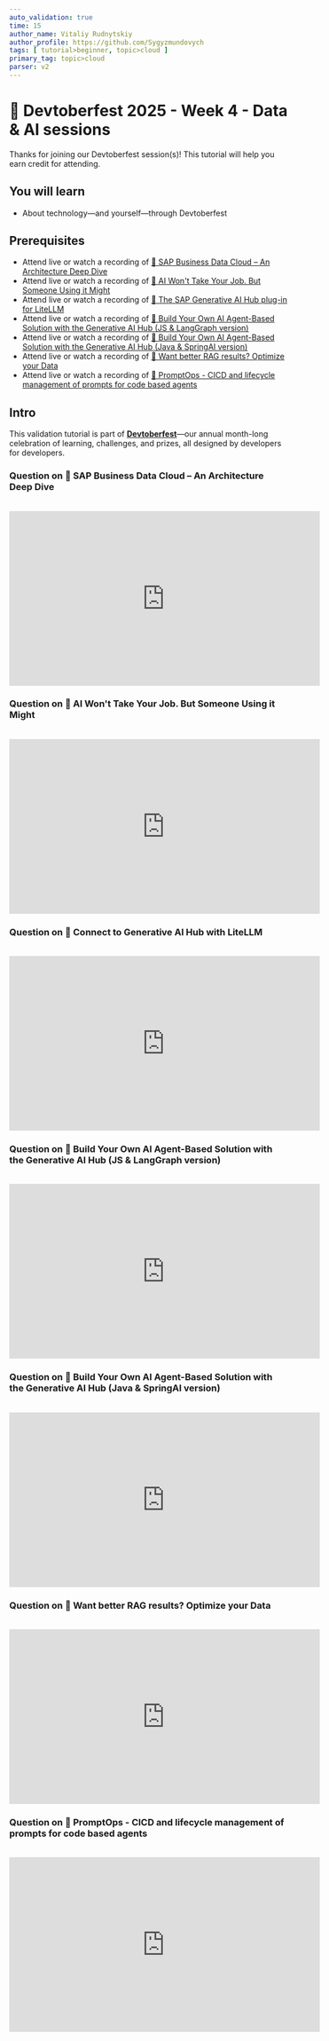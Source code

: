 ```yaml
---
auto_validation: true
time: 15
author_name: Vitaliy Rudnytskiy
author_profile: https://github.com/Sygyzmundovych
tags: [ tutorial>beginner, topic>cloud ]
primary_tag: topic>cloud
parser: v2
---
```

  
# 🔵 Devtoberfest 2025 - Week 4 - Data & AI sessions

<!-- description --> Thanks for joining our Devtoberfest session(s)! This tutorial will help you earn credit for attending.

## You will learn

- About technology—and yourself—through Devtoberfest

## Prerequisites

- Attend live or watch a recording of [🔵 SAP Business Data Cloud – An Architecture Deep Dive](https://community.sap.com/t5/devtoberfest/sap-business-data-cloud-an-architecture-deep-dive/ev-p/14214642)
- Attend live or watch a recording of [🔵 AI Won't Take Your Job. But Someone Using it Might](https://community.sap.com/t5/devtoberfest/ai-won-t-take-your-job-but-someone-using-it-might/ev-p/14207268)
- Attend live or watch a recording of [🔵 The SAP Generative AI Hub plug-in for LiteLLM](https://community.sap.com/t5/devtoberfest/the-sap-generative-ai-hub-plug-in-for-litellm/ev-p/14217011)
- Attend live or watch a recording of [🔵 Build Your Own AI Agent-Based Solution with the Generative AI Hub (JS & LangGraph version)](https://community.sap.com/t5/devtoberfest/build-your-own-ai-agent-based-solution-with-the-generative-ai-hub-js-amp/ev-p/14219946)
- Attend live or watch a recording of [🔵 Build Your Own AI Agent-Based Solution with the Generative AI Hub (Java & SpringAI version)](https://community.sap.com/t5/devtoberfest/build-your-own-ai-agent-based-solution-with-the-generative-ai-hub-java-amp/ev-p/14219968)
- Attend live or watch a recording of [🔵 Want better RAG results? Optimize your Data](https://community.sap.com/t5/devtoberfest/want-better-rag-results-optimize-your-data/ev-p/14217033)
- Attend live or watch a recording of [🔵 PromptOps - CICD and lifecycle management of prompts for code based agents](https://community.sap.com/t5/devtoberfest/promptops-cicd-and-lifecycle-management-of-prompts-for-code-based-agents/ev-p/14242147)

## Intro

This validation tutorial is part of **[Devtoberfest](https://community.sap.com/t5/devtoberfest/gh-p/Devtoberfest)**—our annual month-long celebration of learning, challenges, and prizes, all designed by developers for developers.

### Question on 🔵 SAP Business Data Cloud – An Architecture Deep Dive

<div>&nbsp;</div><iframe width="560" height="315" src="https://www.youtube.com/embed/X6TzLgtNjDI" frameborder="0" allowfullscreen></iframe>

### Question on 🔵 AI Won't Take Your Job. But Someone Using it Might

<div>&nbsp;</div><iframe width="560" height="315" src="https://www.youtube.com/embed/16UFIuNYVo0" frameborder="0" allowfullscreen></iframe> 

### Question on 🔵 Connect to Generative AI Hub with LiteLLM

<div>&nbsp;</div><iframe width="560" height="315" src="https://www.youtube.com/embed/UZz6Eh2XOog" frameborder="0" allowfullscreen></iframe> 

### Question on 🔵 Build Your Own AI Agent-Based Solution with the Generative AI Hub (JS & LangGraph version)

<div>&nbsp;</div><iframe width="560" height="315" src="https://www.youtube.com/embed/1W4_ZWHLhYo" frameborder="0" allowfullscreen></iframe> 

### Question on 🔵 Build Your Own AI Agent-Based Solution with the Generative AI Hub (Java & SpringAI version)

<div>&nbsp;</div><iframe width="560" height="315" src="https://www.youtube.com/embed/DRQfo5X6MOc" frameborder="0" allowfullscreen></iframe> 

### Question on 🔵 Want better RAG results? Optimize your Data

<div>&nbsp;</div><iframe width="560" height="315" src="https://www.youtube.com/embed/0r-h-3YMRj4" frameborder="0" allowfullscreen></iframe> 

### Question on 🔵 PromptOps - CICD and lifecycle management of prompts for code based agents

<div>&nbsp;</div><iframe width="560" height="315" src="https://www.youtube.com/embed/4gPydCXtjbc" frameborder="0" allowfullscreen></iframe> 
